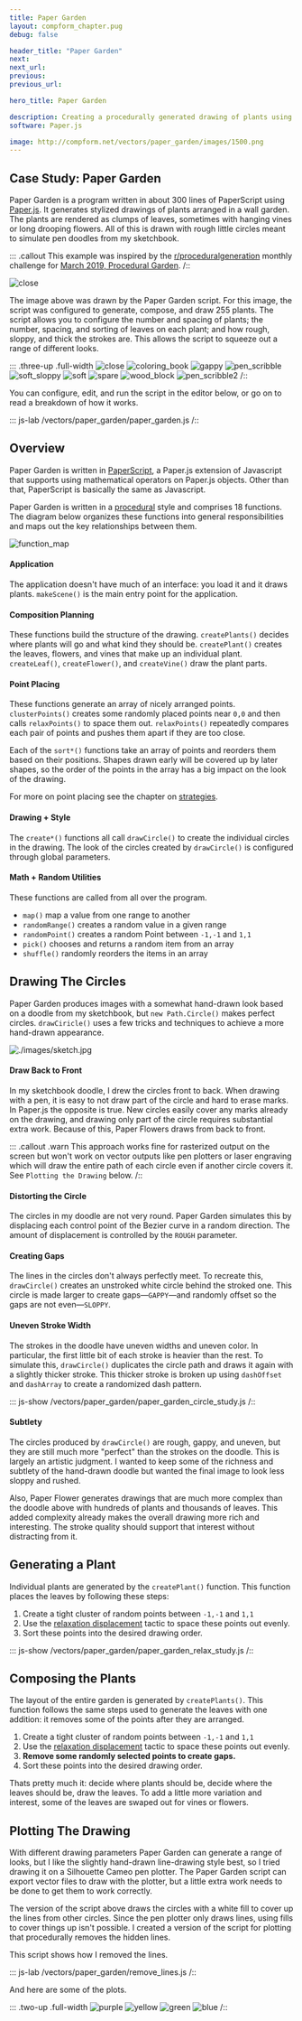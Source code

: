 ```yaml
---
title: Paper Garden
layout: compform_chapter.pug
debug: false

header_title: "Paper Garden"
next:
next_url:
previous:
previous_url:

hero_title: Paper Garden

description: Creating a procedurally generated drawing of plants using Javascript and Paper.js
software: Paper.js

image: http://compform.net/vectors/paper_garden/images/1500.png
---
```


## Case Study: Paper Garden

Paper Garden is a program written in about 300 lines of PaperScript using [Paper.js](http://paperjs.org/). It generates stylized drawings of plants arranged in a wall garden. The plants are rendered as clumps of leaves, sometimes with hanging vines or long drooping flowers. All of this is drawn with rough little circles meant to simulate pen doodles from my sketchbook.

::: .callout
This example was inspired by the [r/proceduralgeneration](https://www.reddit.com/r/proceduralgeneration/) monthly challenge for [March 2019, Procedural Garden](https://www.reddit.com/r/proceduralgeneration/comments/apyz31/challenge_2019_1_procedural_garden/).
/::

![close](./images/1500.png)

The image above was drawn by the Paper Garden script. For this image, the script was configured to generate, compose, and draw 255 plants. The script allows you to configure the number and spacing of plants; the number, spacing, and sorting of leaves on each plant; and how rough, sloppy, and thick the strokes are. This allows the script to squeeze out a range of different looks.

::: .three-up .full-width
![close](./variations/close.png)
![coloring_book](./variations/coloring_book.png)
![gappy](./variations/gappy.png)
![pen_scribble](./variations/pen_scribble.png)
![soft_sloppy](./variations/soft_sloppy.png)
![soft](./variations/soft.png)
![spare](./variations/spare.png)
![wood_block](./variations/wood_block.png)
![pen_scribble2](./variations/bottom_up.png)
/::

You can configure, edit, and run the script in the editor below, or go on to read a breakdown of how it works.

::: js-lab
/vectors/paper_garden/paper_garden.js
/::

## Overview

Paper Garden is written in [PaperScript](http://paperjs.org/tutorials/getting-started/working-with-paper-js/), a Paper.js extension of Javascript that supports using mathematical operators on Paper.js objects. Other than that, PaperScript is basically the same as Javascript.

Paper Garden is written in a [procedural](https://en.wikipedia.org/wiki/Procedural_programming) style and comprises 18 functions. The diagram below organizes these functions into general responsibilities and maps out the key relationships between them.

![function_map](function_map.svg)

#### Application

The application doesn't have much of an interface: you load it and it draws plants. `makeScene()` is the main entry point for the application.

#### Composition Planning

These functions build the structure of the drawing. `createPlants()` decides where plants will go and what kind they should be. `createPlant()` creates the leaves, flowers, and vines that make up an individual plant. `createLeaf()`, `createFlower()`, and `createVine()` draw the plant parts.

#### Point Placing

These functions generate an array of nicely arranged points. `clusterPoints()` creates some randomly placed points near `0,0` and then calls `relaxPoints()` to space them out. `relaxPoints()` repeatedly compares each pair of points and pushes them apart if they are too close.

Each of the `sort*()` functions take an array of points and reorders them based on their positions. Shapes drawn early will be covered up by later shapes, so the order of the points in the array has a big impact on the look of the drawing.

For more on point placing see the chapter on [strategies](/strategy).

#### Drawing + Style

The `create*()` functions all call `drawCircle()` to create the individual circles in the drawing. The look of the circles created by `drawCircle()` is configured through global parameters.

#### Math + Random Utilities

These functions are called from all over the program.

- `map()` map a value from one range to another
- `randomRange()` creates a random value in a given range
- `randomPoint()` creates a random Point between `-1,-1` and `1,1`
- `pick()` chooses and returns a random item from an array
- `shuffle()` randomly reorders the items in an array

## Drawing The Circles

Paper Garden produces images with a somewhat hand-drawn look based on a doodle from my sketchbook, but `new Path.Circle()` makes perfect circles. `drawCiricle()` uses a few tricks and techniques to achieve a more hand-drawn appearance.

![./images/sketch.jpg](./images/sketch.jpg)

#### Draw Back to Front

In my sketchbook doodle, I drew the circles front to back. When drawing with a pen, it is easy to not draw part of the circle and hard to erase marks. In Paper.js the opposite is true. New circles easily cover any marks already on the drawing, and drawing only part of the circle requires substantial extra work. Because of this, Paper Flowers draws from back to front.

::: .callout .warn
This approach works fine for rasterized output on the screen but won't work on vector outputs like pen plotters or laser engraving which will draw the entire path of each circle even if another circle covers it. See `Plotting the Drawing` below.
/::

#### Distorting the Circle

The circles in my doodle are not very round. Paper Garden simulates this by displacing each control point of the Bezier curve in a random direction. The amount of displacement is controlled by the `ROUGH` parameter.

#### Creating Gaps

The lines in the circles don't always perfectly meet. To recreate this, `drawCircle()` creates an unstroked white circle behind the stroked one. This circle is made larger to create gaps—`GAPPY`—and randomly offset so the gaps are not even—`SLOPPY`.

#### Uneven Stroke Width

The strokes in the doodle have uneven widths and uneven color. In particular, the first little bit of each stroke is heavier than the rest. To simulate this, `drawCircle()` duplicates the circle path and draws it again with a slightly thicker stroke. This thicker stroke is broken up using `dashOffset` and `dashArray` to create a randomized dash pattern.

::: js-show
/vectors/paper_garden/paper_garden_circle_study.js
/::

#### Subtlety

The circles produced by `drawCircle()` are rough, gappy, and uneven, but they are still much more "perfect" than the strokes on the doodle. This is largely an artistic judgment. I wanted to keep some of the richness and subtlety of the hand-drawn doodle but wanted the final image to look less sloppy and rushed.

Also, Paper Flower generates drawings that are much more complex than the doodle above with hundreds of plants and thousands of leaves. This added complexity already makes the overall drawing more rich and interesting. The stroke quality should support that interest without distracting from it.

## Generating a Plant

Individual plants are generated by the `createPlant()` function. This function places the leaves by following these steps:

1. Create a tight cluster of random points between `-1,-1` and `1,1`
2. Use the [relaxation displacement](/strategy/#relaxation-displacement) tactic to space these points out evenly.
3. Sort these points into the desired drawing order.

::: js-show
/vectors/paper_garden/paper_garden_relax_study.js
/::

## Composing the Plants

The layout of the entire garden is generated by `createPlants()`. This function follows the same steps used to generate the leaves with one addition: it removes some of the points after they are arranged.

1. Create a tight cluster of random points between `-1,-1` and `1,1`
2. Use the [relaxation displacement](/strategy/#relaxation-displacement) tactic to space these points out evenly.
3. **Remove some randomly selected points to create gaps.**
4. Sort these points into the desired drawing order.

Thats pretty much it: decide where plants should be, decide where the leaves should be, draw the leaves. To add a little more variation and interest, some of the leaves are swaped out for vines or flowers.


## Plotting The Drawing

With different drawing parameters Paper Garden can generate a range of looks, but I like the slightly hand-drawn line-drawing style best, so I tried drawing it on a Silhouette Cameo pen plotter. The Paper Garden script can export vector files to draw with the plotter, but a little extra work needs to be done to get them to work correctly.

The version of the script above draws the circles with a white fill to cover up the lines from other circles. Since the pen plotter only draws lines, using fills to cover things up isn't possible. I created a version of the script for plotting that procedurally removes the hidden lines.

This script shows how I removed the lines.

::: js-lab
/vectors/paper_garden/remove_lines.js
/::



And here are some of the plots.

::: .two-up .full-width
![purple](./plots/purple.jpg)
![yellow](./plots/yellow.jpg)
![green](./plots/green.jpg)
![blue](./plots/blue.jpg)
/::


